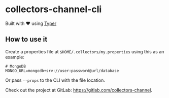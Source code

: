 # collectors-channel-cli
Built with ❤️ using [Typer](https://typer.tiangolo.com)


## How to use it

Create a properties file at ``$HOME/.collectors/my.properties`` using this as an example: 
```
# MongoDB
MONGO_URL=mongodb+srv://user:password@url/database
```
Or pass ``--props`` to the CLI with the file location.


Check out the project at GitLab: https://gitlab.com/collectors-channel.
